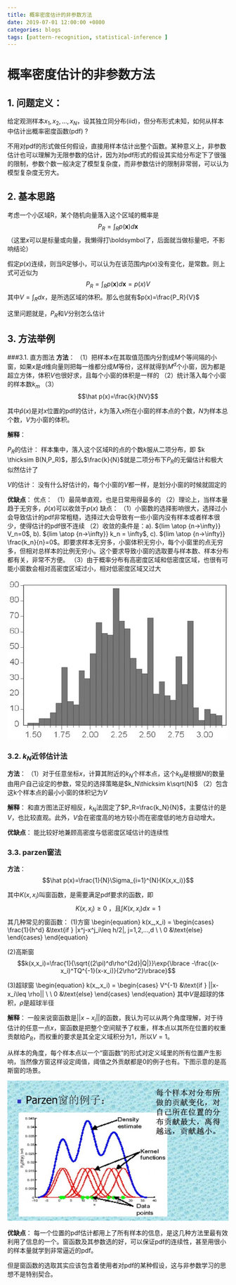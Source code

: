 ```yaml
---
title: 概率密度估计的非参数方法
date: 2019-07-01 12:00:00 +0800
categories: blogs
tags: [pattern-recognition, statistical-inference ]
---
```


# 概率密度估计的非参数方法

## 1. 问题定义：

给定观测样本$x_1, x_2, ..., x_N$，设其独立同分布(iid)，但分布形式未知，如何从样本中估计出概率密度函数(pdf) ?
    
不用对pdf的形式做任何假设，直接用样本估计出整个函数。某种意义上，非参数估计也可以理解为无限参数的估计，因为对pdf形式的假设其实给分布定下了很强的限制，参数个数一般决定了模型复杂度，而非参数估计的限制非常弱，可以认为模型复杂度无穷大。

<!-- more -->

## 2. 基本思路

考虑一个小区域R，某个随机向量落入这个区域的概率是
$$P_R=\int_R{p(\boldsymbol{x})d\boldsymbol{x}}$$
（这里$x$可以是标量或向量，我懒得打\boldsymbol了，后面就当做标量吧，不影响结论）

假定$p(x)$连续，则当R足够小，可以认为在该范围内$p(x)$没有变化，是常数。则上式可近似为
$$P_R=\int_R{p(\boldsymbol{x})d\boldsymbol{x}}=p(x)V$$
其中$V=\int_R{dx}$，是所选区域的体积。那么也就有$p(x)=\frac{P_R}{V}$

这里问题就是，$P_R$和$V$分别怎么估计

## 3. 方法举例
###3.1. 直方图法
**方法**：
（1）把样本$x$在其取值范围内分割成$M$个等间隔的小窗，如果$x$是$d$维向量则把每一维都分成$M$等份，这样就得到$M^d$个小窗，因为都是超立方体，体积$V$也很好求，且每个小窗的体积是一样的
（2）统计落入每个小窗的样本数$k_m$
（3）
$$\hat p(x)=\frac{k}{NV}$$

其中$\hat p(x)$是对$x$位置的pdf的估计，$k$为落入$x$所在小窗的样本点的个数，$N$为样本总个数，$V$为小窗的体积。

**解释**：

$P_R$的估计：
样本集中，落入这个区域R的点的个数$k$服从二项分布，即 $k \thicksim B(N,P_R)$，那么$\frac{k}{N}$就是二项分布下$P_R$的无偏估计和极大似然估计了

$V$的估计：
没有什么好估计的，每个小窗的$V$都一样，是划分小窗的时候就固定的

**优缺点**：
优点：
（1）最简单直观，也是日常用得最多的
（2）理论上，当样本量趋于无穷多，$\hat p(x)$可以收敛于$p(x)$
缺点：
（1）小窗数的选择影响很大，选择过小会导致估计的pdf非常粗糙，选择过大会导致有一些小窗内没有样本或者样本很少，使得估计的pdf很不连续
（2）收敛的条件是：a). ${lim \atop {n->\infty}} V_n=0$, b). ${lim \atop {n->\infty}} k_n = \infty$, c). ${lim \atop {n->\infty}} \frac{k_n}{n}=0$。即要求样本无穷多，小窗体积无穷小，每个小窗里的点无穷多，但相对总样本的比例无穷小。这个要求导致小窗的选取要与样本数、样本分布都有关，非常不方便。
（3）由于概率分布有高密度区域和低密度区域，也很有可能小窗数会相对高密度区域过小，相对低密度区域又过大

![直方图法](/assets/images/2019-07-01-密度估计的非参数方法.md/1.png)

### 3.2. $k_N$近邻估计法
**方法**：
（1）对于任意坐标$x$，计算其附近的$k_N$个样本点，这个$k_N$是根据$N$的数量由用户自己设定的参数，常见的选择策略是$k_N\thicksim k\sqrt{N}$
（2）包含这k个样本点的最小小窗的体积记为$V$

**解释**：
和直方图法正好相反，$k_N$法固定了$P_R=\frac{k_N}{N}$，主要估计的是$V$，也比较直观。此外，$V$会在密度高的地方较小而在密度低的地方自动增大。

**优缺点**：
能比较好地兼顾高密度与低密度区域估计的连续性

### 3.3. parzen窗法
**方法**：
$$\hat p(x)=\frac{1}{N}\Sigma_{i=1}^{N}{K(x,x_i)}$$

其中$K(x,x_i)$叫窗函数，是需要满足pdf要求的函数，即
$$K(x,x_i)\geq0 \text{ ，且} \int{K(x,x_i)dx=1}$$
其几种常见的窗函数：
(1)方窗
\begin{equation} 
k(x_,x_i) = \begin{cases}
   \frac{1}{h^d} &\text{if } |x^j-x^j_i\leq h/2|, j=1,2,...,d \\
   \\
   0 &\text{else} 
\end{cases} 
\end{equation} 

(2)高斯窗
$$k(x,x_i)=\frac{1}{\sqrt{(2\pi)^d\rho^{2d}|Q|}}\exp{\lbrace -\frac{(x-x_i)^TQ^{-1}(x-x_i)}{2\rho^2}\rbrace}$$

(3)超球窗
\begin{equation} 
k(x_,x_i) = \begin{cases}
   V^{-1} &\text{if } ||x-x_i\leq \rho|| \\
   \\
   0 &\text{else} 
\end{cases} 
\end{equation} 
其中$V$是超球的体积，$\rho$是超球半径

**解释**：
一般来说窗函数是$||x-x_i||$的函数，我认为可以从两个角度理解，对于待估计的任意一点$x$，窗函数是把整个空间赋予了权重，样本点以其所在位置的权重贡献给$P_R$，而权重的要求是其全定义域积分为1，所以$V=1$。

从样本的角度，每个样本点以一个“窗函数”的形式对定义域里的所有位置产生影响，当然像方窗这样设定阈值，阈值之外贡献都是0的例子也有。下图示意的是高斯窗的场景。

![此处输入图片的描述](/assets/images/2019-07-01-密度估计的非参数方法.md/2.png)

**优缺点**：
每一个位置的pdf估计都用上了所有样本的信息，是这几种方法里最有效利用了信息的一个。窗函数及其参数选的好，可以保证pdf的连续性，甚至用很小的样本量就学到非常逼近的pdf。

但是窗函数的选取其实应该包含着使用者对pdf的某种假设，这与非参数学习的思想不是特别契合。
